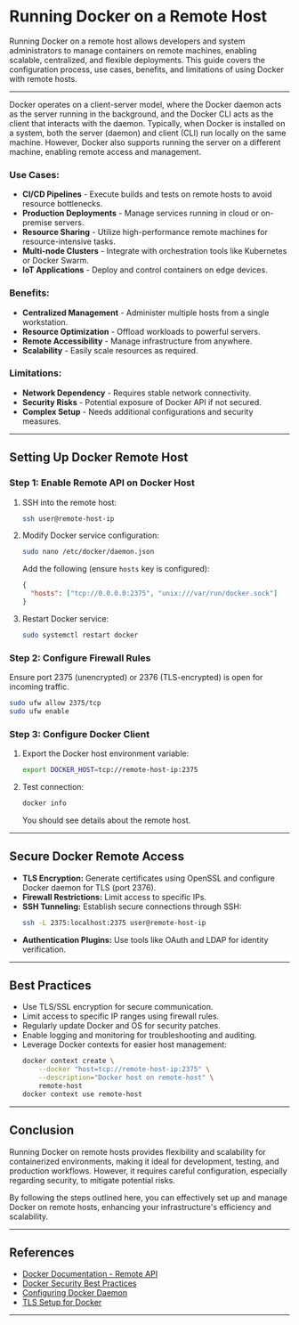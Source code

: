 # Running Docker on a Remote Host

Running Docker on a remote host allows developers and system administrators to manage containers on remote machines, enabling scalable, centralized, and flexible deployments. This guide covers the configuration process, use cases, benefits, and limitations of using Docker with remote hosts.

---

Docker operates on a client-server model, where the Docker daemon acts as the server running in the background, and the Docker CLI acts as the client that interacts with the daemon. Typically, when Docker is installed on a system, both the server (daemon) and client (CLI) run locally on the same machine. However, Docker also supports running the server on a different machine, enabling remote access and management.

### **Use Cases:**

- **CI/CD Pipelines** - Execute builds and tests on remote hosts to avoid resource bottlenecks.
- **Production Deployments** - Manage services running in cloud or on-premise servers.
- **Resource Sharing** - Utilize high-performance remote machines for resource-intensive tasks.
- **Multi-node Clusters** - Integrate with orchestration tools like Kubernetes or Docker Swarm.
- **IoT Applications** - Deploy and control containers on edge devices.

### **Benefits:**

- **Centralized Management** - Administer multiple hosts from a single workstation.
- **Resource Optimization** - Offload workloads to powerful servers.
- **Remote Accessibility** - Manage infrastructure from anywhere.
- **Scalability** - Easily scale resources as required.

### **Limitations:**

- **Network Dependency** - Requires stable network connectivity.
- **Security Risks** - Potential exposure of Docker API if not secured.
- **Complex Setup** - Needs additional configurations and security measures.

---

## **Setting Up Docker Remote Host**

### **Step 1: Enable Remote API on Docker Host**

1. SSH into the remote host:
   ```bash
   ssh user@remote-host-ip
   ```
2. Modify Docker service configuration:
   ```bash
   sudo nano /etc/docker/daemon.json
   ```
   Add the following (ensure `hosts` key is configured):
   ```json
   {
     "hosts": ["tcp://0.0.0.0:2375", "unix:///var/run/docker.sock"]
   }
   ```
3. Restart Docker service:
   ```bash
   sudo systemctl restart docker
   ```

### **Step 2: Configure Firewall Rules**

Ensure port 2375 (unencrypted) or 2376 (TLS-encrypted) is open for incoming traffic.

```bash
sudo ufw allow 2375/tcp
sudo ufw enable
```

### **Step 3: Configure Docker Client**

1. Export the Docker host environment variable:
   ```bash
   export DOCKER_HOST=tcp://remote-host-ip:2375
   ```
2. Test connection:
   ```bash
   docker info
   ```
   You should see details about the remote host.

---

## **Secure Docker Remote Access**

- **TLS Encryption:** Generate certificates using OpenSSL and configure Docker daemon for TLS (port 2376).
- **Firewall Restrictions:** Limit access to specific IPs.
- **SSH Tunneling:** Establish secure connections through SSH:
  ```bash
  ssh -L 2375:localhost:2375 user@remote-host-ip
  ```
- **Authentication Plugins:** Use tools like OAuth and LDAP for identity verification.

---

## **Best Practices**

- Use TLS/SSL encryption for secure communication.
- Limit access to specific IP ranges using firewall rules.
- Regularly update Docker and OS for security patches.
- Enable logging and monitoring for troubleshooting and auditing.
- Leverage Docker contexts for easier host management:
  ```bash
  docker context create \
      --docker "host=tcp://remote-host-ip:2375" \
      --description="Docker host on remote-host" \
      remote-host 
  docker context use remote-host
  ```

---

## **Conclusion**

Running Docker on remote hosts provides flexibility and scalability for containerized environments, making it ideal for development, testing, and production workflows. However, it requires careful configuration, especially regarding security, to mitigate potential risks.

By following the steps outlined here, you can effectively set up and manage Docker on remote hosts, enhancing your infrastructure's efficiency and scalability.

---

## **References**

- [Docker Documentation - Remote API](https://docs.docker.com/engine/daemon/remote-access/)
- [Docker Security Best Practices](https://docs.docker.com/engine/security/security/)
- [Configuring Docker Daemon](https://docs.docker.com/engine/reference/commandline/dockerd/)
- [TLS Setup for Docker](https://docs.docker.com/engine/security/protect-access/#use-tls-https-to-protect-the-docker-daemon-socket)

---
